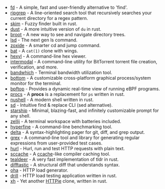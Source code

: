 - [fd](https://github.com/sharkdp/fd) - A simple, fast and user-friendly alternative to 'find'.
- [ripgrep](https://github.com/BurntSushi/ripgrep) - A line-oriented search tool that recursively searches your current directory for a regex pattern.
- [skim](https://github.com/lotabout/skim) - Fuzzy finder built in rust.
- [dust](https://github.com/bootandy/dust) - A more intuitive version of `du` in rust.
- [broot](https://github.com/Canop/broot) - A new way to see and navigate directory trees.
- [lsd](https://github.com/Peltoche/lsd) - The next gen ls command.
- [zoxide](https://github.com/ajeetdsouza/zoxide) - A smarter cd and jump command.
- [bat](https://github.com/sharkdp/bat) - A `cat(1)` clone with wings.
- [hexyl](https://github.com/sharkdp/hexyl) - A command-line hex viewer.
- [intermodal](https://github.com/casey/intermodal) - A command-line utility for BitTorrent torrent file creation, verification, and more.
- [bandwhich](https://github.com/imsnif/bandwhich) - Terminal bandwidth utilization tool.
- [bottom](https://github.com/ClementTsang/bottom) - A customizable cross-platform graphical process/system monitor for the terminal.
- [bpftop](https://github.com/Netflix/bpftop) - Provides a dynamic real-time view of running eBPF programs.
- [procs](https://github.com/dalance/procs) - A **procs** is a replacement for `ps` written in rust.
- [nushell](https://github.com/nushell/nushell) - A modern shell written in rust.
- [sd](https://github.com/chmln/sd) - Intuitive find & replace CLI (sed alternative).
- [starship](https://github.com/starship/starship) - Minimal, blazing-fast, and infinitely customizable prompt for any shell.
- [zellij](https://github.com/zellij-org/zellij) - A terminal workspace with batteries included.
- [hyperfine](https://github.com/sharkdp/hyperfine) - A command-line benchmarking tool.
- [delta](https://github.com/dandavison/delta) - A syntax-highlighting pager for git, diff, and grep output.
- [grex](https://github.com/pemistahl/grex) - A command-line tool and library for generating regular expressions from user-provided test cases.
- [hurl](https://github.com/Orange-OpenSource/hurl) - Hurl, run and test HTTP requests with plain text.
- [sccache](https://github.com/mozilla/sccache) - A [ccache](https://ccache.dev/)-like compiler caching tool.
- [tealdeer](https://github.com/dbrgn/tealdeer) - A very fast implementation of tldr in rust.
- [difftastic](https://github.com/Wilfred/difftastic) - A structural diff that understands syntax.
- [oha](https://github.com/hatoo/oha) - HTTP load generator.
- [drill](https://github.com/fcsonline/drill) - HTTP load testing application written in rust.
- [xh](https://github.com/ducaale/xh) - Yet another [HTTPie](https://httpie.org/) clone, written in rust.